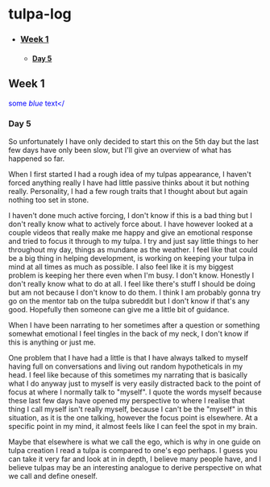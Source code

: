 # tulpa-log

- ### [Week 1](#week-1)
    - #### [Day 5](#day-5)

## Week 1



<span style="color:blue">some *blue* text</

### Day 5

So unfortunately I have only decided to start this on the 5th day but the last few days have only been slow, but I'll give an overview of what has happened so far. 

When I first started I had a rough idea of my tulpas appearance, I haven't forced anything really I have had little passive thinks about it but nothing really. Personality, I had a few rough traits that I thought about but again nothing too set in stone.

I haven't done much active forcing, I don't know if this is a bad thing but I don't really know what to actively force about. I have however looked at a couple videos that really make me happy and give an emotional response and tried to focus it through to my tulpa. I try and just say little things to her throughout my day, things as mundane as the weather. I feel like that could be a big thing in helping development, is working on keeping your tulpa in mind at all times as much as possible. I also feel like it is my biggest problem is keeping her there even when I'm busy. I don't know. Honestly I don't really know what to do at all. I feel like there's stuff I should be doing but am not because I don't know to do them. I think I am probably gonna try go on the mentor tab on the tulpa subreddit but I don't know if that's any good. Hopefully then someone can give me a little bit of guidance.

When I have been narrating to her sometimes after a question or something somewhat emotional I feel tingles in the back of my neck, I don't know if this is anything or just me. 

One problem that I have had a little is that I have always talked to myself having full on conversations and living out random hypotheticals in my head. I feel like because of this sometimes my narrating that is basically what I do anyway just to myself is very easily distracted back to the point of focus at where I normally talk to "myself". I quote the words myself because these last few days have opened my perspective to where I realise that thing I call myself isn't really myself, because I can't be the "myself" in this situation, as it is the one talking, however the focus point is elsewhere. At a specific point in my mind, it almost feels like I can feel the spot in my brain.

Maybe that elsewhere is what we call the ego, which is why in one guide on tulpa creation I read a tulpa is compared to one's ego perhaps. I guess you can take it very far and look at in in depth, I believe  many people have, and I believe tulpas may be an interesting analogue to derive perspective on what we call and define oneself.
